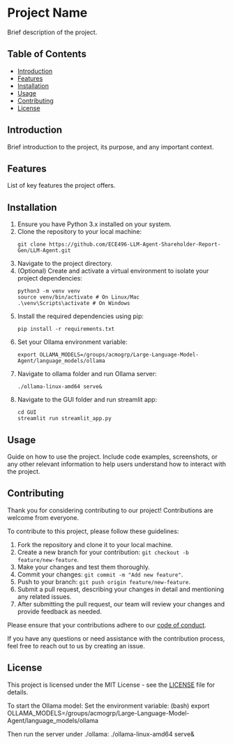 # Project Name

Brief description of the project.

## Table of Contents

- [Introduction](#introduction)
- [Features](#features)
- [Installation](#installation)
- [Usage](#usage)
- [Contributing](#contributing)
- [License](#license)

## Introduction

Brief introduction to the project, its purpose, and any important context.

## Features

List of key features the project offers.

## Installation

1. Ensure you have Python 3.x installed on your system.
2. Clone the repository to your local machine:
   ```console
   git clone https://github.com/ECE496-LLM-Agent-Shareholder-Report-Gen/LLM-Agent.git
   ```
3. Navigate to the project directory.
4. (Optional) Create and activate a virtual environment to isolate your project dependencies:
   ```console
   python3 -m venv venv
   source venv/bin/activate # On Linux/Mac
   .\venv\Scripts\activate # On Windows
   ```
5. Install the required dependencies using pip:
   ```console
   pip install -r requirements.txt
   ```
6. Set your Ollama environment variable:
   ```console
   export OLLAMA_MODELS=/groups/acmogrp/Large-Language-Model-Agent/language_models/ollama
   ```
7. Navigate to ollama folder and run Ollama server:
   ```console
   ./ollama-linux-amd64 serve&
   ```
8. Navigate to the GUI folder and run streamlit app:
   ```console
   cd GUI
   streamlit run streamlit_app.py
   ```
## Usage

Guide on how to use the project. Include code examples, screenshots, or any other relevant information to help users understand how to interact with the project.


## Contributing

Thank you for considering contributing to our project! Contributions are welcome from everyone.

To contribute to this project, please follow these guidelines:

1. Fork the repository and clone it to your local machine.
2. Create a new branch for your contribution: `git checkout -b feature/new-feature`.
3. Make your changes and test them thoroughly.
4. Commit your changes: `git commit -m "Add new feature"`.
5. Push to your branch: `git push origin feature/new-feature`.
6. Submit a pull request, describing your changes in detail and mentioning any related issues.
7. After submitting the pull request, our team will review your changes and provide feedback as needed.

Please ensure that your contributions adhere to our [code of conduct](CODE_OF_CONDUCT.md).

If you have any questions or need assistance with the contribution process, feel free to reach out to us by creating an issue.

## License

This project is licensed under the MIT License - see the [LICENSE](LICENSE) file for details.



To start the Ollama model:
Set the environment variable:
    (bash)
    export OLLAMA_MODELS=/groups/acmogrp/Large-Language-Model-Agent/language_models/ollama

Then run the server under ./ollama:
    ./ollama-linux-amd64 serve&
